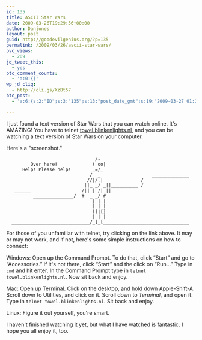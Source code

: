 ```yaml
---
id: 135
title: ASCII Star Wars
date: 2009-03-26T19:29:56+00:00
author: Danjones
layout: post
guid: http://goodevilgenius.org/?p=135
permalink: /2009/03/26/ascii-star-wars/
pvc_views:
  - 209
jd_tweet_this:
  - yes
btc_comment_counts:
  - 'a:0:{}'
wp_jd_clig:
  - http://cli.gs/XzBt57
btc_post:
  - 'a:6:{s:2:"ID";s:3:"135";s:13:"post_date_gmt";s:19:"2009-03-27 01:29:56";s:23:"initial_import_date_gmt";s:19:"2010-01-05 17:21:08";s:20:"last_import_date_gmt";s:19:"2010-01-05 17:21:08";s:4:"hits";s:1:"0";s:6:"misses";s:1:"1";}'

---
```

I just found a text version of Star Wars that you can watch online. It's AMAZING! You have to telnet [towel.blinkenlights.nl](telnet://towel.blinkenlights.nl), and you can be watching a text version of Star Wars on your computer.

Here's a "screenshot."

                                     /~
             Over here!             ( oo|
          Help! Please help!        _=/_
                                   /  _                   ______________
                                  //|/.|              /
                                 ||_ _/ _||__________ /
       ______                   /|| | /| ||
              _______________/  #  _ _/ #
                                    | | |
                                    | | |
                                    []|[]
                                    | | |
      _____________________________/_]_[________________________________

For those of you unfamiliar with telnet, try clicking on the link above. It may or may not work, and if not, here's some simple instructions on how to connect:

Windows: Open up the Command Prompt. To do that, click &#8220;Start&#8221; and go to &#8220;Accessories.&#8221; If it's not there, click &#8220;Start&#8221; and the click on &#8220;Run&#8230;&#8221; Type in `cmd` and hit enter. In the Command Prompt type in `telnet towel.blinkenlights.nl`. Now sit back and enjoy.

Mac: Open up Terminal. Click on the desktop, and hold down Apple-Shift-A. Scroll down to Utilities, and click on it. Scroll down to _Terminal_, and open it. Type in `telnet towel.blinkenlights.nl`. Sit back and enjoy.

Linux: Figure it out yourself, you're smart.

I haven't finished watching it yet, but what I have watched is fantastic. I hope you all enjoy it, too.
